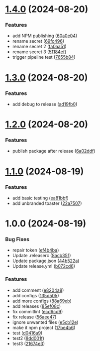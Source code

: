 # [1.4.0](https://github.com/cabezonidas/react-toast/compare/v1.3.0...v1.4.0) (2024-08-20)

### Features

- add NPM publishing ([60a0e04](https://github.com/cabezonidas/react-toast/commit/60a0e049fd5372a2ee9475185e77164fd90c60de))
- rename secret ([69fc496](https://github.com/cabezonidas/react-toast/commit/69fc496e6e35e498e92ddbc8caff6fbbc7c4c726))
- rename secret 2 ([fa0aa51](https://github.com/cabezonidas/react-toast/commit/fa0aa51c24f76fee702c3413ecc8b7bbb853bcf0))
- rename secret 3 ([51184ef](https://github.com/cabezonidas/react-toast/commit/51184ef5e0a536d2fbc9a9fd4c4f0215cab0cfb2))
- trigger pipeline test ([7655b84](https://github.com/cabezonidas/react-toast/commit/7655b841fe5cf1a65e5f7846c0cbc766ca9fabbe))

# [1.3.0](https://github.com/cabezonidas/react-toast/compare/v1.2.0...v1.3.0) (2024-08-20)

### Features

- add debug to release ([ad19fb0](https://github.com/cabezonidas/react-toast/commit/ad19fb02b6c38d58234e0276e06cef961f32866d))

# [1.2.0](https://github.com/cabezonidas/react-toast/compare/v1.1.0...v1.2.0) (2024-08-20)

### Features

- publish package after release ([6a02ddf](https://github.com/cabezonidas/react-toast/commit/6a02ddfd534268031cdc44d24a95485f659c4b08))

# [1.1.0](https://github.com/cabezonidas/react-toast/compare/v1.0.0...v1.1.0) (2024-08-19)

### Features

- add basic testing ([ea81bbf](https://github.com/cabezonidas/react-toast/commit/ea81bbf583b65da4b3a2188dc31eb7f72eb7c548))
- add unbranded toaster ([22a7507](https://github.com/cabezonidas/react-toast/commit/22a750711bba5074f263602ae07ab74c4d29e67e))

# 1.0.0 (2024-08-19)

### Bug Fixes

- repair token ([ef4b4ba](https://github.com/cabezonidas/react-toast/commit/ef4b4badae1a726e34cfabe9a9b7da1ea7c5c254))
- Update .releaserc ([8acb351](https://github.com/cabezonidas/react-toast/commit/8acb35128580b863a86bdfba228e5007c9e7b533))
- Update package.json ([44b522a](https://github.com/cabezonidas/react-toast/commit/44b522adeb90b890856844389592c32d496c7cfb))
- Update release.yml ([b072cd6](https://github.com/cabezonidas/react-toast/commit/b072cd65d6199a373996b9f4714ff20215561a4e))

### Features

- add comment ([e8204a8](https://github.com/cabezonidas/react-toast/commit/e8204a839b66c38f32155736573bc3de49c03b27))
- add configs ([135d505](https://github.com/cabezonidas/react-toast/commit/135d50565bf9d4d00b0eb24cb8e02db209ab5ad4))
- add more configs ([88a69eb](https://github.com/cabezonidas/react-toast/commit/88a69ebb1acd8a78a82658069d885e905a651e1d))
- add releases ([85ef08c](https://github.com/cabezonidas/react-toast/commit/85ef08c43898c96fc27ca386cb19614dfe257b85))
- fix commitlint ([ecd6cd9](https://github.com/cabezonidas/react-toast/commit/ecd6cd930446003554a24b89bcc024764f5d7cc5))
- fix release ([56aee47](https://github.com/cabezonidas/react-toast/commit/56aee47788538aa9488f7fd09c4dd7e75cc58032))
- ignore unwanted files ([e5cb12e](https://github.com/cabezonidas/react-toast/commit/e5cb12eb0cd17fff74d17935e6c3b8067003ddfb))
- make it npm project ([17be4b6](https://github.com/cabezonidas/react-toast/commit/17be4b6733936e72d3c7ac3a49b6665ba4547eb4))
- test ([d0416a9](https://github.com/cabezonidas/react-toast/commit/d0416a90a323755605a5a3ec24cd2ad9dbb7f1b3))
- test2 ([8dd001f](https://github.com/cabezonidas/react-toast/commit/8dd001f05aad52adebb37c8b192e0d41cc09e1c8))
- test3 ([21674e3](https://github.com/cabezonidas/react-toast/commit/21674e3327a40c30dd8999ba37eff32ca61b96f8))
